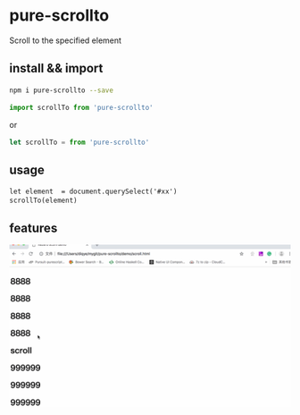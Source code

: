 # pure-scrollto
Scroll to the specified element

## install && import

```bash
npm i pure-scrollto --save
```

```javascript
import scrollTo from 'pure-scrollto'
```
or

```javascript
let scrollTo = from 'pure-scrollto'
```

## usage

```
let element  = document.querySelect('#xx')
scrollTo(element)
```

## features

![demo](demo/demo.gif)
